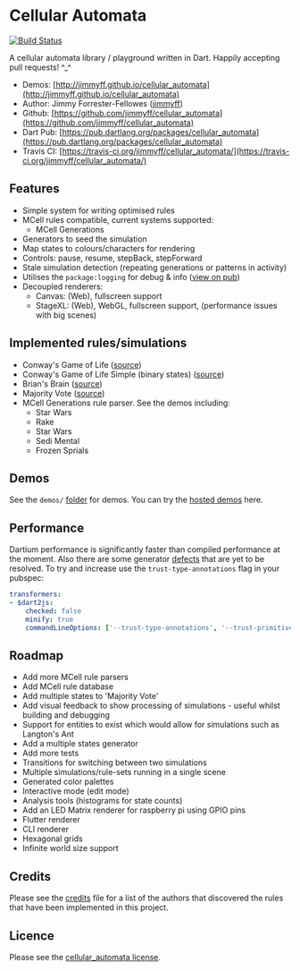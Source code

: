 # Cellular Automata

[![Build Status](https://travis-ci.org/jimmyff/cellular_automata.svg?branch=master)](https://travis-ci.org/jimmyff/cellular_automata)

A cellular automata library / playground written in Dart. Happily accepting pull requests! ^_^

* Demos: [http://jimmyff.github.io/cellular_automata](http://jimmyff.github.io/cellular_automata)
* Author: Jimmy Forrester-Fellowes ([jimmyff](https://github.com/jimmyff))
* Github: [https://github.com/jimmyff/cellular_automata](https://github.com/jimmyff/cellular_automata)
* Dart Pub: [https://pub.dartlang.org/packages/cellular_automata](https://pub.dartlang.org/packages/cellular_automata)
* Travis CI: [https://travis-ci.org/jimmyff/cellular_automata/](https://travis-ci.org/jimmyff/cellular_automata/)

## Features

* Simple system for writing optimised rules
* MCell rules compatible, current systems supported:
  * MCell Generations
* Generators to seed the simulation
* Map states to colours/characters for rendering
* Controls: pause, resume, stepBack, stepForward
* Stale simulation detection (repeating generations or patterns in activity)
* Utilises the `package:logging` for debug & info ([view on pub](https://pub.dartlang.org/packages/logging))
* Decoupled renderers:
  * Canvas: (Web), fullscreen support
  * StageXL: (Web), WebGL, fullscreen support, (performance issues with big scenes)

## Implemented rules/simulations

* Conway's Game of Life ([source](https://github.com/jimmyff/cellular_automata/blob/master/lib/src/rules/game_of_life.dart))
* Conway's Game of Life Simple (binary states) ([source](https://github.com/jimmyff/cellular_automata/blob/master/lib/src/rules/game_of_life_simple.dart))
* Brian's Brain ([source](https://github.com/jimmyff/cellular_automata/blob/master/lib/src/rules/brians_brain.dart))
* Majority Vote ([source](https://github.com/jimmyff/cellular_automata/blob/master/lib/src/rules/majority_vote.dart))
* MCell Generations rule parser. See the demos including:
  * Star Wars
  * Rake
  * Star Wars
  * Sedi Mental
  * Frozen Sprials

## Demos

See the `demos/` [folder](https://github.com/jimmyff/cellular_automata/tree/master/demos) for demos. You can try the [hosted demos](http://jimmyff.github.io/cellular_automata) here.

## Performance

Dartium performance is significantly faster than compiled performance at the moment. Also there are some generator [defects](https://github.com/dart-lang/sdk/issues/30049) that are yet to be resolved. To try and increase use the `trust-type-annotations` flag in your pubspec:

```yaml
transformers:
- $dart2js:
    checked: false
    minify: true
    commandLineOptions: ['--trust-type-annotations', '--trust-primitives']

```

## Roadmap

* Add more MCell rule parsers
* Add MCell rule database
* Add multiple states to 'Majority Vote'
* Add visual feedback to show processing of simulations - useful whilst building and debugging
* Support for entities to exist which would allow for simulations such as Langton's Ant
* Add a multiple states generator
* Add more tests
* Transitions for switching between two simulations
* Multiple simulations/rule-sets running in a single scene
* Generated color palettes
* Interactive mode (edit mode)
* Analysis tools (histograms for state counts)
* Add an LED Matrix renderer for raspberry pi using GPIO pins
* Flutter renderer
* CLI renderer
* Hexagonal grids
* Infinite world size support

## Credits

Please see the [credits](https://github.com/jimmyff/cellular_automata/blob/master/CREDITS.md) file for a list of the authors that discovered the rules that have been implemented in this project.

## Licence

Please see the [cellular_automata license](https://github.com/jimmyff/cellular_automata/blob/master/LICENSE).